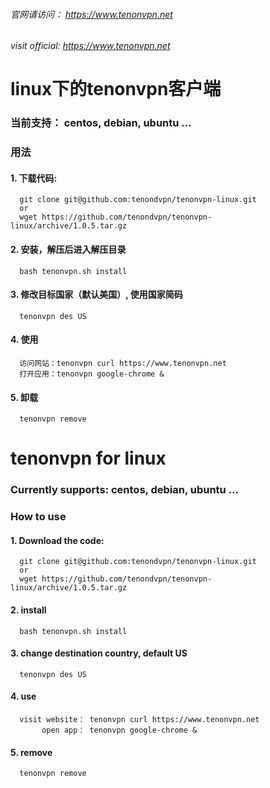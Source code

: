 
###### 官网请访问：     https://www.tenonvpn.net
###### visit official:  https://www.tenonvpn.net

# linux下的tenonvpn客户端

### 当前支持： centos, debian, ubuntu ...


### 用法
#### 1. 下载代码:

      git clone git@github.com:tenondvpn/tenonvpn-linux.git
      or
      wget https://github.com/tenondvpn/tenonvpn-linux/archive/1.0.5.tar.gz

#### 2. 安装，解压后进入解压目录

      bash tenonvpn.sh install
      
#### 3. 修改目标国家（默认美国）, 使用国家简码

      tenonvpn des US
     
#### 4. 使用
      
      访问网站：tenonvpn curl https://www.tenonvpn.net
      打开应用：tenonvpn google-chrome &
      
#### 5. 卸载

      tenonvpn remove

# 

# tenonvpn for linux
### Currently supports: centos, debian, ubuntu ...

### How to use
#### 1. Download the code:

      git clone git@github.com:tenondvpn/tenonvpn-linux.git
      or
      wget https://github.com/tenondvpn/tenonvpn-linux/archive/1.0.5.tar.gz

#### 2. install

      bash tenonvpn.sh install
     
#### 3. change destination country, default US

      tenonvpn des US
      
#### 4. use
      
      visit website： tenonvpn curl https://www.tenonvpn.net
           open app： tenonvpn google-chrome &

#### 5. remove
      
      tenonvpn remove
    
